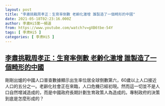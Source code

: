```yaml
---
layout: post
title: "李肅挑戰周孝正：生育率倒數 老齡化激增 誰製造了一個畸形的中國"
date: 2021-05-18T02:23:16.000Z
author: 李肅Hi5第一頻道
from: https://www.youtube.com/watch?v=gXB6tbe-54Y
tags: [ 李肃Hi5 ]
categories: [ 李肃Hi5 ]
---
```

<!--1621304596000-->
[李肅挑戰周孝正：生育率倒數 老齡化激增 誰製造了一個畸形的中國](https://www.youtube.com/watch?v=gXB6tbe-54Y)
------

<div>
剛剛出爐的中國人口普查數據顯示出生率位居全球倒數第六，60歲以上人口接近人口的五分之一。老齡化社會正在來臨，人口危機已經初現。然而這一切並不是人口自然增減造成的，而是中國政府長期計劃生育政策人為造成的。專制政府的決策到底是怎麼形成的？
</div>
